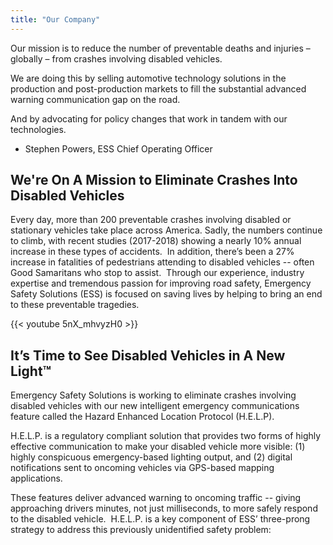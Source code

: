 ```yaml
---
title: "Our Company"
---
```


Our mission is to reduce the number of preventable deaths and injuries – globally – from crashes involving disabled vehicles.

We are doing this by selling automotive technology solutions in the production and post-production markets to fill the substantial advanced warning communication gap on the road.

And by advocating for policy changes that work in tandem with our technologies.
- Stephen Powers, ESS Chief Operating Officer


## We're On A Mission to Eliminate Crashes Into Disabled Vehicles

Every day, more than 200 preventable crashes involving disabled or stationary vehicles take place across America. Sadly, the numbers continue to climb, with recent studies (2017-2018) showing a nearly 10% annual increase in these types of accidents.
‍
In addition, there’s been a 27% increase in fatalities of pedestrians attending to disabled vehicles -- often Good Samaritans who stop to assist.
‍
Through our experience, industry expertise and tremendous passion for improving road safety, Emergency Safety Solutions (ESS) is focused on saving lives by helping to bring an end to these preventable tragedies.



{{< youtube 5nX_mhvyzH0 >}}


## It’s Time to See Disabled Vehicles in A New Light™

Emergency Safety Solutions is working to eliminate crashes involving disabled vehicles with our new intelligent emergency communications feature called the Hazard Enhanced Location Protocol (H.E.L.P).

H.E.L.P. is a regulatory compliant solution that provides two forms of highly effective communication to make your disabled vehicle more visible: (1) highly conspicuous emergency-based lighting output, and (2) digital notifications sent to oncoming vehicles via GPS-based mapping applications.

These features deliver advanced warning to oncoming traffic -- giving approaching drivers minutes, not just milliseconds, to more safely respond to the disabled vehicle.
‍
H.E.L.P. is a key component of ESS’ three-prong strategy to address this previously unidentified safety problem:


<!-- ## Who is ESS
Emergency Safety Solutions (ESS) is focused on saving lives by helping to eliminate hundreds of thousands of preventable accidents involving vehicles that are in an emergency, disabled or parked on the side of the road. Using experience, industry expertise, logic and energy, we develop new strategies and technologies to help prevent future accidents. ESS is a minority business enterprise certified by the National Minority Supplier Development Council.

### Low Visibility Roadway Emergencies
Every day, people are injured or killed in easily preventable tragedies involving disabled vehicles, and the numbers continue to climb. Recent studies (2017-2018) show a nearly 10% annual increase in these types of accidents with a nearly 40% increase in fatalities of pedestrians attending to disabled vehicles. Today, more than 200 preventable crashes involving disabled or stationary vehicles happen every day in the U.S. alone.

Preventable tragedies involving disabled vehicles include scenarios like:

1. A moving vehicle strikes a non-moving, disabled vehicle on or adjacent to the roadway, often leading to multiple car pile-ups.
2. A pedestrian is struck while attending to a disabled vehicle on or adjacent to the roadway.
3. A vehicle runs off the roadway, strikes a fixed object, and the accident goes unnoticed by passersby for hours or days while trapped vehicle occupants expire.

These accidents occur when drivers do not notice disabled vehicles in time to safely react.

{{< youtube H1dYVAJ72YE >}} 





## Inspiring Societal Change

### Chris Smith 
#### ESS Brand Ambassador

Chris Smith is a defensive end for the Las Vegas Raiders of the National Football League (NFL). He was drafted by the Jacksonville Jaguars in the fifth round of the 2014 NFL Draft. Smith has also played for the Cincinnati Bengals and Cleveland Browns. He played college football at Arkansas.

 On the evening of September 11, 2019, Smith and his fiancé, Petara Cordero, experienced a tragic disabled-vehicle crash in the Cleveland metro area while traveling along an expressway. Following the crash, Smith activated his hazard lights and Cordero got out of the vehicle. She was standing next to it awaiting help when she was fatally struck by an oncoming vehicle. 

 In the wake of this tragedy, Smith serves as a brand ambassador for ESS – advocating for our Hazard Enhanced Lighting Package (H.E.L.P.) to be implemented into all new passenger vehicles so he can spare others from the pain and loss he has experienced following Cordero’s death.
 
{{< youtube JxaRzjlF1Ck >}}  -->

